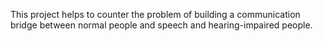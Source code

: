 This project helps to counter the problem of building a communication bridge between normal people and speech and hearing-impaired people.
